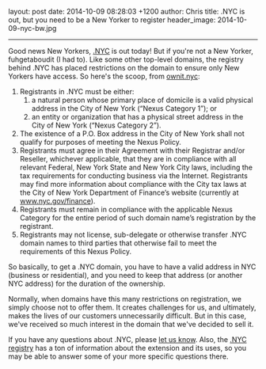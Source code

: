 layout: post
date: 2014-10-09 08:28:03 +1200
author: Chris
title: .NYC is out, but you need to be a New Yorker to register
header_image: 2014-10-09-nyc-bw.jpg

----

Good news New Yorkers, [.NYC](https://iwantmyname.com/domains/dot-nyc) is out today! But if you're not a New Yorker, fuhgetaboudit (I had to). Like some other top-level domains, the registry behind .NYC has placed restrictions on the domain to ensure only New Yorkers have access. So here's the scoop, from [ownit.nyc](http://www.ownit.nyc/policies/nyc_nexus_policy.php):


1. Registrants in .NYC must be either:
	1. a natural person whose primary place of domicile is a valid physical address in the City of New York (“Nexus Category 1”); or
	2. an entity or organization that has a physical street address in the City of New York (“Nexus Category 2”).
2. The existence of a P.O. Box address in the City of New York shall not qualify for purposes of meeting the Nexus Policy.
3. Registrants must agree in their Agreement with their Registrar and/or Reseller, whichever applicable, that they are in compliance with all relevant Federal, New York State and New York City laws, including the tax requirements for conducting business via the Internet. Registrants may find more information about compliance with the City tax laws at the City of New York Department of Finance’s website (currently at www.nyc.gov/finance).
4. Registrants must remain in compliance with the applicable Nexus Category for the entire period of such domain name’s registration by the registrant.
5. Registrants may not license, sub-delegate or otherwise transfer .NYC domain names to third parties that otherwise fail to meet the requirements of this Nexus Policy.

So basically, to get a .NYC domain, you have to have a valid address in NYC (business or residential), and you need to keep that address (or another NYC address) for the duration of the ownership. 

Normally, when domains have this many restrictions on registration, we simply choose not to offer them. It creates challenges for us, and ultimately, makes the lives of our customers unnecessarily difficult. But in this case, we've received so much interest in the domain that we've decided to sell it. 

If you have any questions about .NYC, please [let us know](https://iwantmyname.com/support). Also, the [.NYC registry](http://www.ownit.nyc/) has a ton of information about the extension and its uses, so you may be able to answer some of your more specific questions there.

